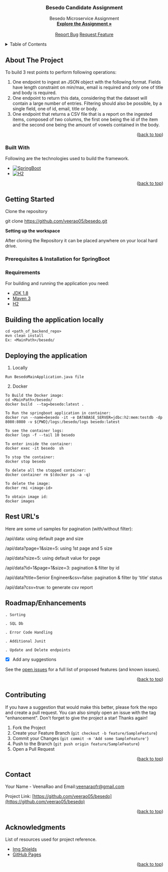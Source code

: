 
<a name="readme-top"></a>

<h3 align="center">Besedo Candidate Assignment </h3>
<div>
  <p align="center">
         Besedo Microservice Assignment
    <br />
    <a href="https://github.com/veerao05/Besedo/blob/master/Assignment.txt"><strong>Explore the Assignment »</strong></a>
    <br />
    <br />
    <a href="https://github.com/veerao05/Besedo/issues">Report Bug</a>
    <a href="https://github.com/veerao05/Besedo/issues">Request Feature</a>
  </p>
</div>



<!-- TABLE OF CONTENTS -->
<details>
  <summary>Table of Contents</summary>
  <ol>
    <li>
      <a href="#about-the-project">About The Project</a>
      <ul>
        <li><a href="#built-with">Built With</a></li>
      </ul>
    </li>
    <li>
      <a href="#getting-started">Getting Started</a>
      <ul>
        <li><a href="#prerequisites">Prerequisites</a></li>
        <li><a href="#installation">Installation</a></li>
      </ul>
    </li>
    <li><a href="#usage">Usage</a></li>
    <li><a href="#roadmap">Roadmap</a></li>
    <li><a href="#contributing">Contributing</a></li>
    <li><a href="#contact">Contact</a></li>
    <li><a href="#acknowledgments">Acknowledgments</a></li>
  </ol>
</details>



<!-- ABOUT THE PROJECT -->
## About The Project
To build 3 rest points to perform following operations:
1. One endpoint to ingest an JSON object with the following format. Fields have length constraint on min/max, email is required and only one
   of title and body is required.
2. One endpoint to return this data, considering that the dataset will contain a large number of entries. Filtering should also be possible, by a
   single field, one of id, email, title or body.
3. One endpoint that returns a CSV file that is a report on the ingested items, composed of two columns, the first one being the id of the item and
   the second one being the amount of vowels contained in the body.


<p align="right">(<a href="#readme-top">back to top</a>)</p>



### Built With

Following are the technologies used to build the framework.

* [![SpringBoot][spring.io]][Springio-url]
* [![H2][H2.console]][H2-url]

<p align="right">(<a href="#readme-top">back to top</a>)</p>



<!-- GETTING STARTED -->
## Getting Started
Clone the repository

git clone https://github.com/veerao05/besedo.git

**Setting up the workspace**

After cloning the Repository it can be placed anywhere on your local hard drive.

### Prerequisites & Installation for SpringBoot

### Requirements

For building and running the application you need:

- [JDK 1.8](http://www.oracle.com/technetwork/java/javase/downloads/jdk8-downloads-2133151.html)
- [Maven 3](https://maven.apache.org)
- [H2](http://www.h2database.com/html/tutorial.html)

## Building the application locally

```
cd <path_of_backend_repo>
mvn clean install
Ex: <MainPath>/besedo/
```

## Deploying the application 
1. Locally
```
Run BesedoMainApplication.java file
```
2. Docker
```
To Build the Docker image:  
cd <MainPath>/besedo/ 
docker build  --tag=besedo:latest . 

To Run the springboot application in container: 
docker run --name=besedo -it -e DATABASE_SERVER=jdbc:h2:mem:testdb -dp 8080:8080 -v ${PWD}/logs:/besedo/logs besedo:latest

To see the container logs:
docker logs -f --tail 10 besedo

To enter inside the container: 
docker exec -it besedo  sh

To stop the container:
docker stop besedo

To delete all the stopped container:
docker container rm $(docker ps -a -q)

To delete the image:
docker rmi <image-id>

To obtain image id:
docker images
```

  
## Rest URL's
Here are some url samples for pagination (with/without filter):

/api/data: using default page and size  

/api/data?page=1&size=5: using 1st page and 5 size

/api/data?size=5: using default value for page

/api/data?id=1&page=1&size=3: pagination & filter by id 

/api/data?title=Senior Engineer&csv=false: pagination & filter by ‘title’ status

/api/data?csv=true: to generate csv report

<!-- ROADMAP -->
## Roadmap/Enhancements
`. Sorting`

`. SQL Db`

`. Error Code Handling`

`. Additional Junit`

`. Update and Delete endpoints`


- [x] Add any suggestions

See the [open issues](https://github.com/veerao05/besedo/issues) for a full list of proposed features (and known issues).

<p align="right">(<a href="#readme-top">back to top</a>)</p>



<!-- CONTRIBUTING -->
## Contributing

If you have a suggestion that would make this better, please fork the repo and create a pull request. You can also simply open an issue with the tag "enhancement".
Don't forget to give the project a star! Thanks again!

1. Fork the Project
2. Create your Feature Branch (`git checkout -b feature/SampleFeature`)
3. Commit your Changes (`git commit -m 'Add some SampleFeature'`)
4. Push to the Branch (`git push origin feature/SampleFeature`)
5. Open a Pull Request

<p align="right">(<a href="#readme-top">back to top</a>)</p>


<!-- CONTACT -->
## Contact

Your Name - VeenaRao and Email:veenaraofr@gmail.com

Project Link: [https://github.com/veerao05/besedo](https://github.com/veerao05/besedo)

<p align="right">(<a href="#readme-top">back to top</a>)</p>



<!-- ACKNOWLEDGMENTS -->
## Acknowledgments
List of resources used for project reference.

* [Img Shields](https://shields.io)
* [GitHub Pages](https://pages.github.com)

<p align="right">(<a href="#readme-top">back to top</a>)</p>



<!-- MARKDOWN LINKS & IMAGES -->
<!-- https://www.markdownguide.org/basic-syntax/#reference-style-links -->
[issues-url]: https://github.com/veerao05/Besedo/issues
[spring.io]: https://img.shields.io/badge/SpringBoot-6DB33F?style=for-the-badge&logo=springboot&logoColor=white
[Springio-url]: https://spring.io/projects/spring-boot
[H2.console]: https://img.shields.io/badge/H2-00008B?style=for-the-badge&logo=H2&logoColor=white
[H2-url]:  http://www.h2database.com/html/tutorial.html
